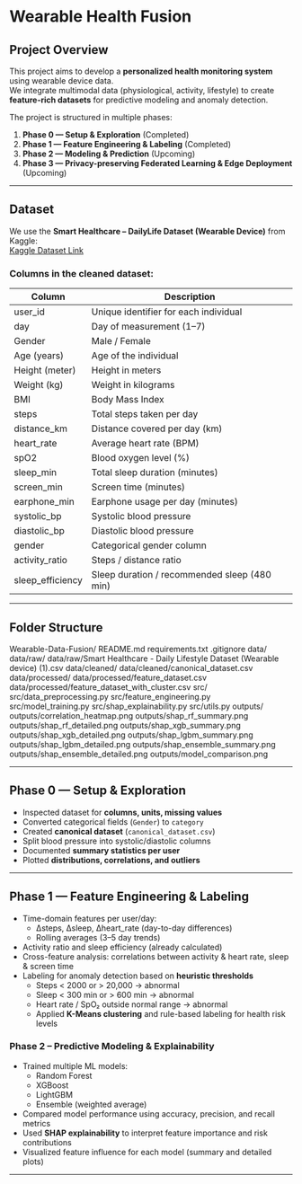 # Wearable Health Fusion

## Project Overview

This project aims to develop a **personalized health monitoring system** using wearable device data.  
We integrate multimodal data (physiological, activity, lifestyle) to create **feature-rich datasets** for predictive modeling and anomaly detection.

The project is structured in multiple phases:

1. **Phase 0 — Setup & Exploration** (Completed)  
2. **Phase 1 — Feature Engineering & Labeling** (Completed)  
3. **Phase 2 — Modeling & Prediction** (Upcoming)  
4. **Phase 3 — Privacy-preserving Federated Learning & Edge Deployment** (Upcoming)

---

## Dataset

We use the **Smart Healthcare – DailyLife Dataset (Wearable Device)** from Kaggle:  
[Kaggle Dataset Link](https://www.kaggle.com/datasets/mdimammahdi/smart-healthcare-dailylife-dataset-wearable-device?resource=download)

### Columns in the cleaned dataset:

| Column                 | Description                                     |
|------------------------|-------------------------------------------------|
| user_id                | Unique identifier for each individual          |
| day                    | Day of measurement (1–7)                        |
| Gender                 | Male / Female                                   |
| Age (years)            | Age of the individual                           |
| Height (meter)         | Height in meters                                |
| Weight (kg)            | Weight in kilograms                             |
| BMI                    | Body Mass Index                                 |
| steps                  | Total steps taken per day                        |
| distance_km            | Distance covered per day (km)                  |
| heart_rate             | Average heart rate (BPM)                        |
| spO2                   | Blood oxygen level (%)                           |
| sleep_min              | Total sleep duration (minutes)                  |
| screen_min             | Screen time (minutes)                           |
| earphone_min           | Earphone usage per day (minutes)                |
| systolic_bp            | Systolic blood pressure                          |
| diastolic_bp           | Diastolic blood pressure                         |
| gender                 | Categorical gender column                        |
| activity_ratio         | Steps / distance ratio                           |
| sleep_efficiency       | Sleep duration / recommended sleep (480 min)   |

---

## Folder Structure
Wearable-Data-Fusion/
README.md
requirements.txt
.gitignore
data/
data/raw/
data/raw/Smart Healthcare - Daily Lifestyle Dataset (Wearable device) (1).csv
data/cleaned/
data/cleaned/canonical_dataset.csv
data/processed/
data/processed/feature_dataset.csv
data/processed/feature_dataset_with_cluster.csv
src/
src/data_preprocessing.py
src/feature_engineering.py
src/model_training.py
src/shap_explainability.py
src/utils.py
outputs/
outputs/correlation_heatmap.png
outputs/shap_rf_summary.png
outputs/shap_rf_detailed.png
outputs/shap_xgb_summary.png
outputs/shap_xgb_detailed.png
outputs/shap_lgbm_summary.png
outputs/shap_lgbm_detailed.png
outputs/shap_ensemble_summary.png
outputs/shap_ensemble_detailed.png
outputs/model_comparison.png


---

## Phase 0 — Setup & Exploration

- Inspected dataset for **columns, units, missing values**  
- Converted categorical fields (`Gender`) to `category`  
- Created **canonical dataset** (`canonical_dataset.csv`)  
- Split blood pressure into systolic/diastolic columns  
- Documented **summary statistics per user**  
- Plotted **distributions, correlations, and outliers**  

---

## Phase 1 — Feature Engineering & Labeling

- Time-domain features per user/day:  
  - Δsteps, Δsleep, Δheart_rate (day-to-day differences)  
  - Rolling averages (3–5 day trends)  
- Activity ratio and sleep efficiency (already calculated)  
- Cross-feature analysis: correlations between activity & heart rate, sleep & screen time  
- Labeling for anomaly detection based on **heuristic thresholds**  
  - Steps < 2000 or > 20,000 → abnormal  
  - Sleep < 300 min or > 600 min → abnormal  
  - Heart rate / SpO₂ outside normal range → abnormal
  -  Applied **K-Means clustering** and rule-based labeling for health risk levels 

### **Phase 2 – Predictive Modeling & Explainability**
- Trained multiple ML models:
  - Random Forest
  - XGBoost
  - LightGBM  
  - Ensemble (weighted average)
- Compared model performance using accuracy, precision, and recall metrics  
- Used **SHAP explainability** to interpret feature importance and risk contributions  
- Visualized feature influence for each model (summary and detailed plots)

---
